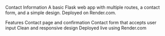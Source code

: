 Contact Information
A basic Flask web app with multiple routes, a contact form, and a simple design. Deployed on Render.com.

Features
Contact page and confirmation
Contact form that accepts user input
Clean and responsive design
Deployed live using Render.com
